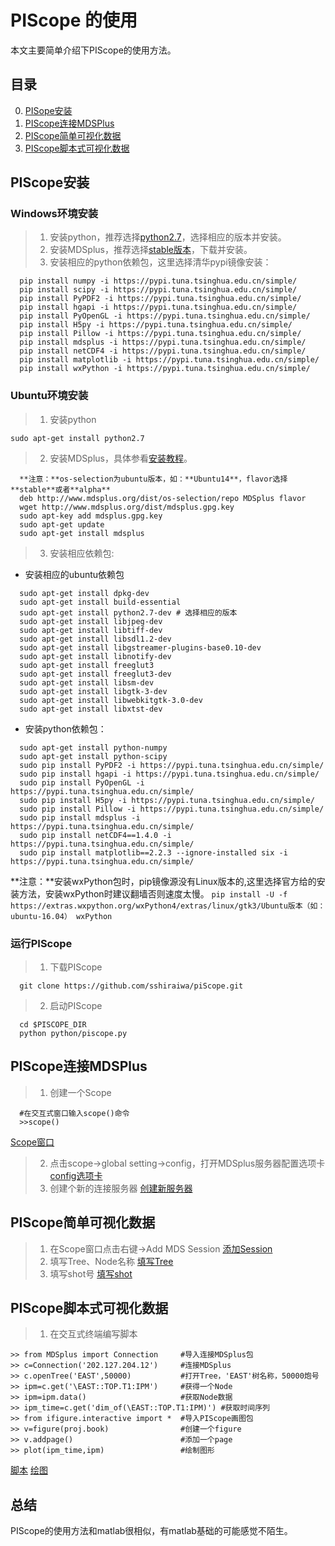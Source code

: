 # PIScope 的使用

本文主要简单介绍下PIScope的使用方法。

## 目录

0. [PISope安装](#PIScope安装)
0. [PIScope连接MDSPlus](#PIScope连接MDSPlus)
0. [PIScope简单可视化数据](#PIScope简单可视化数据)
0. [PIScope脚本式可视化数据](#PIScope脚本式可视化数据)

## PIScope安装

### Windows环境安装

> 1. 安装python，推荐选择[python2.7](https://www.python.org/downloads/windows/)，选择相应的版本并安装。
> 2. 安装MDSplus，推荐选择[stable版本](http://www.mdsplus.org/index.php/Latest_Windows_Distributions)，下载并安装。
> 3. 安装相应的python依赖包，这里选择清华pypi镜像安装：
```
  pip install numpy -i https://pypi.tuna.tsinghua.edu.cn/simple/ 
  pip install scipy -i https://pypi.tuna.tsinghua.edu.cn/simple/ 
  pip install PyPDF2 -i https://pypi.tuna.tsinghua.edu.cn/simple/ 
  pip install hgapi -i https://pypi.tuna.tsinghua.edu.cn/simple/
  pip install PyOpenGL -i https://pypi.tuna.tsinghua.edu.cn/simple/ 
  pip install H5py -i https://pypi.tuna.tsinghua.edu.cn/simple/ 
  pip install Pillow -i https://pypi.tuna.tsinghua.edu.cn/simple/ 
  pip install mdsplus -i https://pypi.tuna.tsinghua.edu.cn/simple/
  pip install netCDF4 -i https://pypi.tuna.tsinghua.edu.cn/simple/
  pip install matplotlib -i https://pypi.tuna.tsinghua.edu.cn/simple/ 
  pip install wxPython -i https://pypi.tuna.tsinghua.edu.cn/simple/ 
```

### Ubuntu环境安装

> 1. 安装python

```sudo apt-get install python2.7```
> 2. 安装MDSplus，具体参看[安装教程](http://www.mdsplus.org/index.php/Latest_Ubuntu/Debian_Packages)。
```
  **注意：**os-selection为ubuntu版本，如：**Ubuntu14**，flavor选择**stable**或者**alpha**
  deb http://www.mdsplus.org/dist/os-selection/repo MDSplus flavor
  wget http://www.mdsplus.org/dist/mdsplus.gpg.key
  sudo apt-key add mdsplus.gpg.key
  sudo apt-get update
  sudo apt-get install mdsplus
```
> 3. 安装相应依赖包:

* 安装相应的ubuntu依赖包
```
  sudo apt-get install dpkg-dev
  sudo apt-get install build-essential
  sudo apt-get install python2.7-dev # 选择相应的版本
  sudo apt-get install libjpeg-dev
  sudo apt-get install libtiff-dev
  sudo apt-get install libsdl1.2-dev
  sudo apt-get install libgstreamer-plugins-base0.10-dev
  sudo apt-get install libnotify-dev
  sudo apt-get install freeglut3
  sudo apt-get install freeglut3-dev
  sudo apt-get install libsm-dev
  sudo apt-get install libgtk-3-dev
  sudo apt-get install libwebkitgtk-3.0-dev 
  sudo apt-get install libxtst-dev
```

* 安装python依赖包：
```
  sudo apt-get install python-numpy
  sudo apt-get install python-scipy
  sudo pip install PyPDF2 -i https://pypi.tuna.tsinghua.edu.cn/simple/ 
  sudo pip install hgapi -i https://pypi.tuna.tsinghua.edu.cn/simple/
  sudo pip install PyOpenGL -i https://pypi.tuna.tsinghua.edu.cn/simple/ 
  sudo pip install H5py -i https://pypi.tuna.tsinghua.edu.cn/simple/ 
  sudo pip install Pillow -i https://pypi.tuna.tsinghua.edu.cn/simple/ 
  sudo pip install mdsplus -i https://pypi.tuna.tsinghua.edu.cn/simple/
  sudo pip install netCDF4==1.4.0 -i https://pypi.tuna.tsinghua.edu.cn/simple/
  sudo pip install matplotlib==2.2.3 --ignore-installed six -i https://pypi.tuna.tsinghua.edu.cn/simple/ 
```

**注意：**安装wxPython包时，pip镜像源没有Linux版本的,这里选择官方给的安装方法，安装wxPython时建议翻墙否则速度太慢。
```pip install -U -f https://extras.wxpython.org/wxPython4/extras/linux/gtk3/Ubuntu版本（如：ubuntu-16.04） wxPython```

### 运行PIScope

> 1. 下载PIScope
```
  git clone https://github.com/sshiraiwa/piScope.git
```
> 2. 启动PIScope
```
  cd $PISCOPE_DIR
  python python/piscope.py
```

## PIScope连接MDSPlus

> 1. 创建一个Scope
```
  #在交互式窗口输入scope()命令
  >>scope()
```
[Scope窗口]()
> 2. 点击scope->global setting->config，打开MDSplus服务器配置选项卡
[config选项卡]()
> 3. 创建个新的连接服务器
[创建新服务器]()

## PIScope简单可视化数据

> 1. 在Scope窗口点击右键->Add MDS Session
[添加Session]()
> 2. 填写Tree、Node名称
[填写Tree]()
> 3. 填写shot号
[填写shot]()

## PIScope脚本式可视化数据

> 1. 在交互式终端编写脚本
```
>> from MDSplus import Connection     #导入连接MDSplus包
>> c=Connection('202.127.204.12')     #连接MDSplus
>> c.openTree('EAST',50000)           #打开Tree，'EAST'树名称，50000炮号
>> ipm=c.get('\EAST::TOP.T1:IPM')     #获得一个Node
>> ipm=ipm.data()                     #获取Node数据
>> ipm_time=c.get('dim_of(\EAST::TOP.T1:IPM)') #获取时间序列
>> from ifigure.interactive import *  #导入PIScope画图包
>> v=figure(proj.book)                #创建一个figure
>> v.addpage()                        #添加一个page
>> plot(ipm_time,ipm)                 #绘制图形
```
[脚本]()
[绘图]()

## 总结

PIScope的使用方法和matlab很相似，有matlab基础的可能感觉不陌生。
